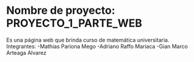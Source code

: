 # Nombre de proyecto: PROYECTO_1_PARTE_WEB
Es una página web que brinda curso de matemática universitaria.
Integrantes:
-Mathias Pariona Mego
-Adriano Raffo Mariaca
-Gian Marco Arteaga Alvarez
